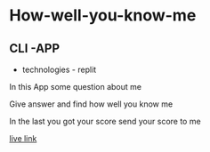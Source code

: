 # How-well-you-know-me
 ##  CLI -APP 
 
 * technologies - replit
 
 In this App some question about me 
 
 Give answer and find how well you know me 
  
 In the last you got your score 
 send your score to me 
 
 [live link](https://replit.com/@AyushKumar158/CLI-App-How-well-you-know-me?v=1)
